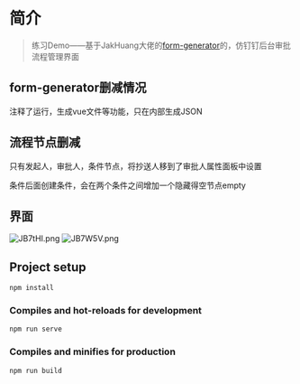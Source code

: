 
# 简介
> 练习Demo——基于JakHuang大佬的[form-generator](https://github.com/JakHuang/form-generator)的，仿钉钉后台审批流程管理界面

## form-generator删减情况
注释了运行，生成vue文件等功能，只在内部生成JSON

## 流程节点删减
只有发起人，审批人，条件节点，将抄送人移到了审批人属性面板中设置


条件后面创建条件，会在两个条件之间增加一个隐藏得空节点empty

## 界面
![JB7tHI.png](https://s1.ax1x.com/2020/04/24/JB7tHI.png)
![JB7W5V.png](https://s1.ax1x.com/2020/04/24/JB7W5V.png)

## Project setup
```
npm install
```

### Compiles and hot-reloads for development
```
npm run serve
```

### Compiles and minifies for production
```
npm run build
```